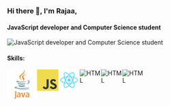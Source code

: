 ### Hi there 👋, I'm Rajaa,
#### JavaScript developer and Computer Science student
![JavaScript developer and Computer Science student](https://media4.giphy.com/media/3oKIPnAiaMCws8nOsE/giphy.gif)


#### Skills: 

<img align="left" alt="Java" width="70px" src="https://raw.githubusercontent.com/github/explore/80688e429a7d4ef2fca1e82350fe8e3517d3494d/topics/java/java.png"/>
<img align="left" alt="JavaScript" width="50px" src="https://raw.githubusercontent.com/github/explore/80688e429a7d4ef2fca1e82350fe8e3517d3494d/topics/javascript/javascript.png"/>
<img align="left" alt="React" width="50px" src="https://raw.githubusercontent.com/github/explore/80688e429a7d4ef2fca1e82350fe8e3517d3494d/topics/react/react.png"/>
<img align="left" alt="HTML" width="50px" src="https://www.viewnvisit.ch/static/7c402a469cc2a60f05ee078c29874cbb/7e783/html-tool.png"/>
<img align="left" alt="HTML" width="50px" src="https://image.flaticon.com/icons/png/512/919/919826.png"/>
<img align="left" alt="HTML" width="50px" src="https://i.pinimg.com/originals/6e/46/e7/6e46e7dbe2bb73dacc055e5dbd85c3ad.png"/>






